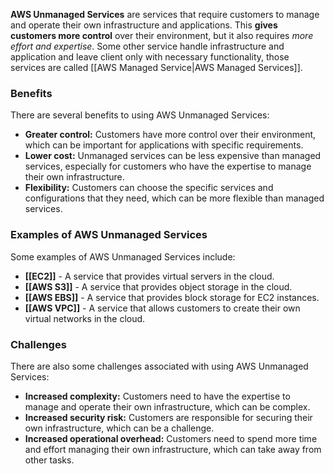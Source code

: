 **AWS Unmanaged Services** are services that require customers to manage and operate their own infrastructure and applications. This **gives customers more control** over their environment, but it also requires *more effort and expertise*. Some other service handle infrastructure and application and leave client only with necessary functionality, those services are called [[AWS Managed Service|AWS Managed Services]].

### Benefits

There are several benefits to using AWS Unmanaged Services:

* **Greater control:** Customers have more control over their environment, which can be important for applications with specific requirements.
* **Lower cost:** Unmanaged services can be less expensive than managed services, especially for customers who have the expertise to manage their own infrastructure.
* **Flexibility:** Customers can choose the specific services and configurations that they need, which can be more flexible than managed services.

### Examples of AWS Unmanaged Services

Some examples of AWS Unmanaged Services include:

* **[[EC2]]** - A service that provides virtual servers in the cloud.
* **[[AWS S3]]** - A service that provides object storage in the cloud.
* **[[AWS EBS]]** - A service that provides block storage for EC2 instances.
* **[[AWS VPC]]** - A service that allows customers to create their own virtual networks in the cloud.

### Challenges

There are also some challenges associated with using AWS Unmanaged Services:

* **Increased complexity:** Customers need to have the expertise to manage and operate their own infrastructure, which can be complex.
* **Increased security risk:** Customers are responsible for securing their own infrastructure, which can be a challenge.
* **Increased operational overhead:** Customers need to spend more time and effort managing their own infrastructure, which can take away from other tasks.